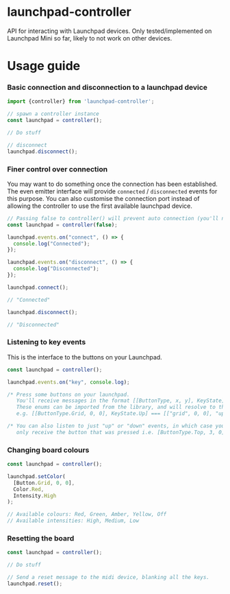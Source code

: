 # launchpad-controller

API for interacting with Launchpad devices.
Only tested/implemented on Launchpad Mini so far, likely to not work on other devices.

# Usage guide

### Basic connection and disconnection to a launchpad device

```js
import {controller} from 'launchpad-controller';

// spawn a controller instance
const launchpad = controller();

// Do stuff

// disconnect
launchpad.disconnect();
```

### Finer control over connection

You may want to do something once the connection has been established. The even emitter interface will provide `connected` / `disconnected` events for this purpose. You can also customise the connection port instead of allowing the controller to use the first available launchpad device.

```js
// Passing false to controller() will prevent auto connection (you'll need to call connect() manually)
const launchpad = controller(false);

launchpad.events.on("connect", () => {
  console.log("Connected");
});

launchpad.events.on("disconnect", () => {
  console.log("Disconnected");
});

launchpad.connect();

// "Connected"

launchpad.disconnect();

// "Disconnected"
```

### Listening to key events

This is the interface to the buttons on your Launchpad.

```js
const launchpad = controller();

launchpad.events.on("key", console.log);

/* Press some buttons on your launchpad.
   You'll receive messages in the format [[ButtonType, x, y], KeyState]
   These enums can be imported from the library, and will resolve to their strings.
   e.g. [[ButtonType.Grid, 0, 0], KeyState.Up] === [["grid", 0, 0], "up"] */

/* You can also listen to just "up" or "down" events, in which case you'll
   only receive the button that was pressed i.e. [ButtonType.Top, 3, 0] */
```


### Changing board colours

```js
const launchpad = controller();

launchpad.setColor(
  [Button.Grid, 0, 0],
  Color.Red,
  Intensity.High
);

// Available colours: Red, Green, Amber, Yellow, Off
// Available intensities: High, Medium, Low
```

### Resetting the board

```js
const launchpad = controller();

// Do stuff

// Send a reset message to the midi device, blanking all the keys.
launchpad.reset();
```